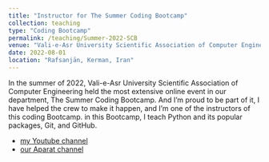 ```yaml
---
title: "Instructor for The Summer Coding Bootcamp"
collection: teaching
type: "Coding Bootcamp"
permalink: /teaching/Summer-2022-SCB
venue: "Vali-e-Asr University Scientific Association of Computer Engineering"
date: 2022-08-01
location: "Rafsanjān, Kerman, Iran"
---
```


In the summer of 2022, Vali-e-Asr University Scientific Association of Computer Engineering held the most extensive online event in our department, The Summer Coding Bootcamp. And I’m proud to be part of it, I have helped the crew to make it happen, and I’m one of the instructors of this coding Bootcamp. in this Bootcamp, I teach Python and its popular packages, Git, and GitHub.
- [my Youtube channel](https://www.youtube.com/channel/UCIu6MeO9aaBsLy00XoKO5tw)
- [our Aparat channel](https://www.aparat.com/computer_vru)

<!-- ## More Info:
[Github Page](https://github.com/VRU-CE/Design_and_Analysis_of_Algorithms-4002) -->
